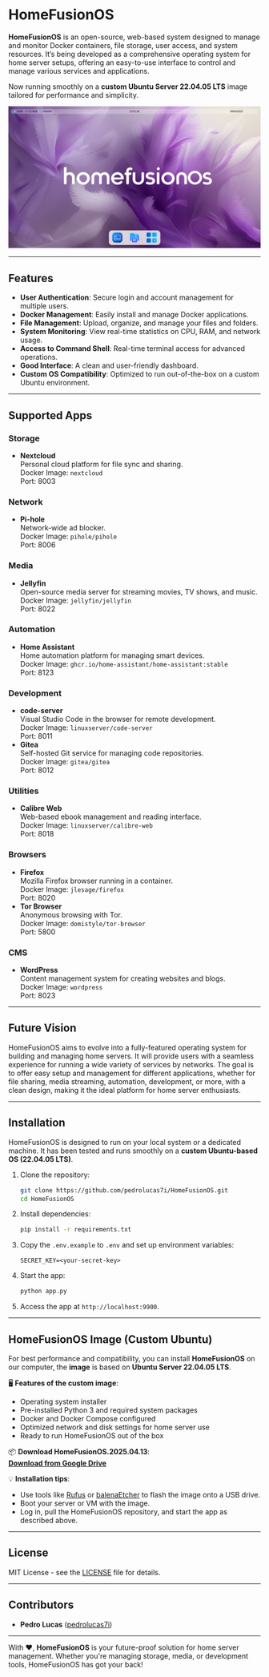 # HomeFusionOS

**HomeFusionOS** is an open-source, web-based system designed to manage and monitor Docker containers, file storage, user access, and system resources. It’s being developed as a comprehensive operating system for home server setups, offering an easy-to-use interface to control and manage various services and applications.

Now running smoothly on a **custom Ubuntu Server 22.04.05 LTS** image tailored for performance and simplicity.

![HomefusionOS Dashboard](screenshots/dashboard.png)

---

## Features

- **User Authentication**: Secure login and account management for multiple users.
- **Docker Management**: Easily install and manage Docker applications.
- **File Management**: Upload, organize, and manage your files and folders.
- **System Monitoring**: View real-time statistics on CPU, RAM, and network usage.
- **Access to Command Shell**: Real-time terminal access for advanced operations.
- **Good Interface**: A clean and user-friendly dashboard.
- **Custom OS Compatibility**: Optimized to run out-of-the-box on a custom Ubuntu environment.

---

## Supported Apps

### **Storage**
- **Nextcloud**  
  Personal cloud platform for file sync and sharing.  
  Docker Image: `nextcloud`  
  Port: 8003

### **Network**
- **Pi-hole**  
  Network-wide ad blocker.  
  Docker Image: `pihole/pihole`  
  Port: 8006

### **Media**
- **Jellyfin**  
  Open-source media server for streaming movies, TV shows, and music.  
  Docker Image: `jellyfin/jellyfin`  
  Port: 8022

### **Automation**
- **Home Assistant**  
  Home automation platform for managing smart devices.  
  Docker Image: `ghcr.io/home-assistant/home-assistant:stable`  
  Port: 8123

### **Development**
- **code-server**  
  Visual Studio Code in the browser for remote development.  
  Docker Image: `linuxserver/code-server`  
  Port: 8011
- **Gitea**  
  Self-hosted Git service for managing code repositories.  
  Docker Image: `gitea/gitea`  
  Port: 8012

### **Utilities**
- **Calibre Web**  
  Web-based ebook management and reading interface.  
  Docker Image: `linuxserver/calibre-web`  
  Port: 8018

### **Browsers**
- **Firefox**  
  Mozilla Firefox browser running in a container.  
  Docker Image: `jlesage/firefox`  
  Port: 8020
- **Tor Browser**  
  Anonymous browsing with Tor.  
  Docker Image: `domistyle/tor-browser`  
  Port: 5800

### **CMS**
- **WordPress**  
  Content management system for creating websites and blogs.  
  Docker Image: `wordpress`  
  Port: 8023

---

## Future Vision

HomeFusionOS aims to evolve into a fully-featured operating system for building and managing home servers. It will provide users with a seamless experience for running a wide variety of services by networks. The goal is to offer easy setup and management for different applications, whether for file sharing, media streaming, automation, development, or more, with a clean design, making it the ideal platform for home server enthusiasts.

---

## Installation

HomeFusionOS is designed to run on your local system or a dedicated machine. It has been tested and runs smoothly on a **custom Ubuntu-based OS (22.04.05 LTS)**.

1. Clone the repository:
    ```bash
    git clone https://github.com/pedrolucas7i/HomeFusionOS.git
    cd HomeFusionOS
    ```

2. Install dependencies:
    ```bash
    pip install -r requirements.txt
    ```

3. Copy the `.env.example` to `.env` and set up environment variables:
    ```
    SECRET_KEY=<your-secret-key>
    ```

4. Start the app:
    ```bash
    python app.py
    ```

5. Access the app at `http://localhost:9900`.

---

## HomeFusionOS Image (Custom Ubuntu)

For best performance and compatibility, you can install **HomeFusionOS** on our computer, the **image** is based on **Ubuntu Server 22.04.05 LTS**.

🖥️ **Features of the custom image**:
- Operating system installer
- Pre-installed Python 3 and required system packages
- Docker and Docker Compose configured
- Optimized network and disk settings for home server use
- Ready to run HomeFusionOS out of the box

📦 **Download HomeFusionOS.2025.04.13**:  
**[Download from Google Drive](https://drive.google.com/file/d/1cGTUdlbTrIaCYddV9DbDfrewmX7_3XtV/view?usp=drive_link)**

💡 **Installation tips**:
- Use tools like [Rufus](https://rufus.ie) or [balenaEtcher](https://www.balena.io/etcher/) to flash the image onto a USB drive.
- Boot your server or VM with the image.
- Log in, pull the HomeFusionOS repository, and start the app as described above.

---

## License

MIT License - see the [LICENSE](LICENSE) file for details.

---

## Contributors

- **Pedro Lucas** ([pedrolucas7i](https://github.com/pedrolucas7i))

---

With ❤️, **HomeFusionOS** is your future-proof solution for home server management. Whether you're managing storage, media, or development tools, HomeFusionOS has got your back!
